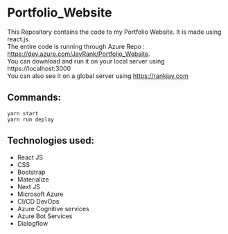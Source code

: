 # Portfolio_Website
This Repository contains the code to my Portfolio Website. It is made using react.js. <br>
The entire code is running through Azure Repo : https://dev.azure.com/JayRank/Portfolio_Website. <br>
You can download and run it on your local server using https://localhost:3000 <br>
You can also see it on a global server using https://rankjay.com

## Commands:
```
yarn start
yarn run deploy
```

## Technologies used:
- React JS
- CSS
- Bootstrap
- Materialize
- Next JS
- Microsoft Azure
- CI/CD DevOps
- Azure Cognitive services
- Azure Bot Services
- Dialogflow
